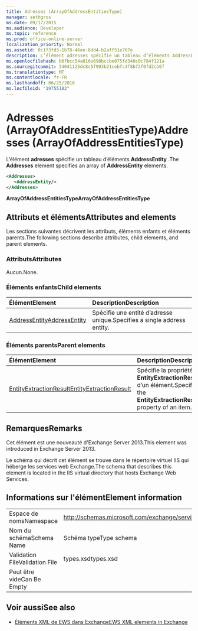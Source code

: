 ```yaml
---
title: Adresses (ArrayOfAddressEntitiesType)
manager: sethgros
ms.date: 09/17/2015
ms.audience: Developer
ms.topic: reference
ms.prod: office-online-server
localization_priority: Normal
ms.assetid: 0c1f3fd3-1b78-46ee-8dd4-b2aff51e767e
description: L’élément adresses spécifie un tableau d’éléments AddressEntity.
ms.openlocfilehash: b6fbcc54a016e698bccbe075fd340c0c784f121a
ms.sourcegitcommit: 34041125dc8c5f993b21cebfc4f8b72f0fd2cb6f
ms.translationtype: MT
ms.contentlocale: fr-FR
ms.lasthandoff: 06/25/2018
ms.locfileid: "19755182"
---
```

# <a name="addresses-arrayofaddressentitiestype"></a><span data-ttu-id="314c6-103">Adresses (ArrayOfAddressEntitiesType)</span><span class="sxs-lookup"><span data-stu-id="314c6-103">Addresses (ArrayOfAddressEntitiesType)</span></span>

<span data-ttu-id="314c6-104">L’élément **adresses** spécifie un tableau d’éléments **AddressEntity** .</span><span class="sxs-lookup"><span data-stu-id="314c6-104">The **Addresses** element specifies an array of **AddressEntity** elements.</span></span> 
  
```XML
<Addresses>
   <AddressEntity/>
</Addresses>
```

 <span data-ttu-id="314c6-105">**ArrayOfAddressEntitiesType**</span><span class="sxs-lookup"><span data-stu-id="314c6-105">**ArrayOfAddressEntitiesType**</span></span>
## <a name="attributes-and-elements"></a><span data-ttu-id="314c6-106">Attributs et éléments</span><span class="sxs-lookup"><span data-stu-id="314c6-106">Attributes and elements</span></span>

<span data-ttu-id="314c6-107">Les sections suivantes décrivent les attributs, éléments enfants et éléments parents.</span><span class="sxs-lookup"><span data-stu-id="314c6-107">The following sections describe attributes, child elements, and parent elements.</span></span>
  
### <a name="attributes"></a><span data-ttu-id="314c6-108">Attributs</span><span class="sxs-lookup"><span data-stu-id="314c6-108">Attributes</span></span>

<span data-ttu-id="314c6-109">Aucun.</span><span class="sxs-lookup"><span data-stu-id="314c6-109">None.</span></span>
  
### <a name="child-elements"></a><span data-ttu-id="314c6-110">Éléments enfants</span><span class="sxs-lookup"><span data-stu-id="314c6-110">Child elements</span></span>

|<span data-ttu-id="314c6-111">**Élément**</span><span class="sxs-lookup"><span data-stu-id="314c6-111">**Element**</span></span>|<span data-ttu-id="314c6-112">**Description**</span><span class="sxs-lookup"><span data-stu-id="314c6-112">**Description**</span></span>|
|:-----|:-----|
|[<span data-ttu-id="314c6-113">AddressEntity</span><span class="sxs-lookup"><span data-stu-id="314c6-113">AddressEntity</span></span>](addressentity.md) <br/> |<span data-ttu-id="314c6-114">Spécifie une entité d’adresse unique.</span><span class="sxs-lookup"><span data-stu-id="314c6-114">Specifies a single address entity.</span></span>  <br/> |
   
### <a name="parent-elements"></a><span data-ttu-id="314c6-115">Éléments parents</span><span class="sxs-lookup"><span data-stu-id="314c6-115">Parent elements</span></span>

|<span data-ttu-id="314c6-116">**Élément**</span><span class="sxs-lookup"><span data-stu-id="314c6-116">**Element**</span></span>|<span data-ttu-id="314c6-117">**Description**</span><span class="sxs-lookup"><span data-stu-id="314c6-117">**Description**</span></span>|
|:-----|:-----|
|[<span data-ttu-id="314c6-118">EntityExtractionResult</span><span class="sxs-lookup"><span data-stu-id="314c6-118">EntityExtractionResult</span></span>](entityextractionresult.md) <br/> |<span data-ttu-id="314c6-119">Spécifie la propriété **EntityExtractionResult** d’un élément.</span><span class="sxs-lookup"><span data-stu-id="314c6-119">Specifies the **EntityExtractionResult** property of an item.</span></span>  <br/> |
   
## <a name="remarks"></a><span data-ttu-id="314c6-120">Remarques</span><span class="sxs-lookup"><span data-stu-id="314c6-120">Remarks</span></span>

<span data-ttu-id="314c6-121">Cet élément est une nouveauté d'Exchange Server 2013.</span><span class="sxs-lookup"><span data-stu-id="314c6-121">This element was introduced in Exchange Server 2013.</span></span>
  
<span data-ttu-id="314c6-122">Le schéma qui décrit cet élément se trouve dans le répertoire virtuel IIS qui héberge les services web Exchange.</span><span class="sxs-lookup"><span data-stu-id="314c6-122">The schema that describes this element is located in the IIS virtual directory that hosts Exchange Web Services.</span></span>
  
## <a name="element-information"></a><span data-ttu-id="314c6-123">Informations sur l'élément</span><span class="sxs-lookup"><span data-stu-id="314c6-123">Element information</span></span>

|||
|:-----|:-----|
|<span data-ttu-id="314c6-124">Espace de noms</span><span class="sxs-lookup"><span data-stu-id="314c6-124">Namespace</span></span>  <br/> |http://schemas.microsoft.com/exchange/services/2006/types  <br/> |
|<span data-ttu-id="314c6-125">Nom du schéma</span><span class="sxs-lookup"><span data-stu-id="314c6-125">Schema Name</span></span>  <br/> |<span data-ttu-id="314c6-126">Schéma type</span><span class="sxs-lookup"><span data-stu-id="314c6-126">Type schema</span></span>  <br/> |
|<span data-ttu-id="314c6-127">Validation File</span><span class="sxs-lookup"><span data-stu-id="314c6-127">Validation File</span></span>  <br/> |<span data-ttu-id="314c6-128">types.xsd</span><span class="sxs-lookup"><span data-stu-id="314c6-128">types.xsd</span></span>  <br/> |
|<span data-ttu-id="314c6-129">Peut être vide</span><span class="sxs-lookup"><span data-stu-id="314c6-129">Can Be Empty</span></span>  <br/> ||
   
## <a name="see-also"></a><span data-ttu-id="314c6-130">Voir aussi</span><span class="sxs-lookup"><span data-stu-id="314c6-130">See also</span></span>

- [<span data-ttu-id="314c6-131">Éléments XML de EWS dans Exchange</span><span class="sxs-lookup"><span data-stu-id="314c6-131">EWS XML elements in Exchange</span></span>](ews-xml-elements-in-exchange.md)

